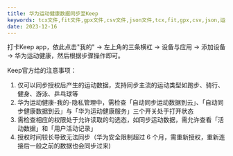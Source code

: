```yaml
---
title: 华为运动健康数据同步至Keep
keywords: tcx文件,fit文件,gpx文件,csv文件,json文件,tcx,fit,gpx,csv,json,运动记录
date: 2023-12-16
---
```


打卡Keep app，依此点击"我的" -> 左上角的三条横杠 -> 设备与应用 -> 添加设备 -> 华为运动健康，然后根据步骤操作即可。

Keep官方给的注意事项：

1. 仅可以同步授权后产生的运动数据，支持同步主流的运动类型如跑步、骑行、健身、游泳、乒乓球等
2. 华为运动健康-我的-隐私管理中，需检查「自动同步运动数据到云」、「自动同步健康数据到云」与「华为运动健康服务」三个开关处于打开状态
3. 需检查相应的权限处于允许读取的勾选态，如同步运动数据，需允许查看「活动数据」和「用户活动记录」
4. 授权时间较长导致无法同步（华为安全限制超过 6 个月，需重新授权，重新连接后一般之前的数据也会同步过来)

